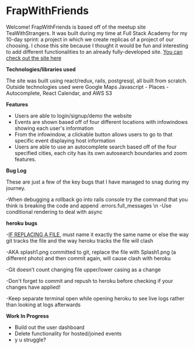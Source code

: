 # FrapWithFriends

Welcome! FrapWithFriends is based off of the meetup site TeaWithStrangers. It was built during my time at Full Stack Academy for my 10-day sprint: a project in which we create replicas of a project of our choosing. I chose this site because I thought it would be fun and interesting to add different functionalities to an already fully-developed site. <a href="https://frapwithfriends.herokuapp.com/#/">You can check out the site here</a>



<strong>Technologies/libraries used</strong>

The site was built using react/redux, rails, postgresql, all built from scratch.
Outside technologies used were Google Maps Javascript - Places - Autocomplete, React Calendar, and AWS S3

<strong>Features</strong>
<ul>
  <li>Users are able to login/signup/demo the website</li>  
  <li>Events are shown based off of four different locations with infowindows showing each user's information</li>
  <li>From the infowindow, a clickable button allows users to go to that specific event displaying host information</li>
  <li>Users are able to use an autocomplete search based off of the four specified cities, each city has its own autosearch boundaries and zoom features.</li>
</ul>

<strong>Bug Log</strong>

These are just a few of the key bugs that I have managed to snag during my journey.

-When debugging a rollback go into rails console try the command that you think is breaking the code and append .errors.full_messages \n
-Use conditional rendering to deal with async

<strong>heroku bugs</strong>

<p>-<u>IF REPLACING A FILE</u>, must name it exactly the same name or else the way git tracks the file and the way heroku tracks the file will clash</p>
<p>-AKA splash1.png committed to git, replace the file with Splash1.png (a different photo) and then commit again, will cause clash with heroku</p>
<p>-Git doesn’t count changing file upper/lower casing as a change</p>
<p>-Don't forget to commit and repush to heroku before checking if your changes have applied!</p>
<p>-Keep separate terminal open while opening heroku to see live logs rather than looking at logs afterwards</p>

<strong>Work In Progress</strong>
<ul>
  <li>Build out the user dashboard</li>
  <li>Delete functionality for hosted/joined events</li>
  <li>y u struggle?</li>
</ul>
